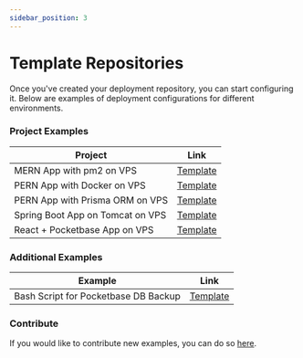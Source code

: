 ```yaml
---
sidebar_position: 3
---
```


# Template Repositories

Once you've created your deployment repository, you can start configuring it. Below are examples of deployment configurations for different environments.

### Project Examples

| Project                          | Link                                                                                                           |
| -------------------------------- | -------------------------------------------------------------------------------------------------------------- |
| MERN App with pm2 on VPS         | [Template](https://github.com/jesusandres31/repository-base-deploy/tree/master/examples/mern-pm2-vps)          |
| PERN App with Docker on VPS      | [Template](https://github.com/jesusandres31/repository-base-deploy/tree/master/examples/pern-docker-vps)       |
| PERN App with Prisma ORM on VPS  | [Template](https://github.com/jesusandres31/repository-base-deploy/tree/master/examples/mern-prisma-vps)       |
| Spring Boot App on Tomcat on VPS | [Template](https://github.com/jesusandres31/repository-base-deploy/tree/master/examples/springboot-tomcat-vps) |
| React + Pocketbase App on VPS    | [Template](https://github.com/jesusandres31/repository-base-deploy/tree/master/examples/react-pocketbase-vps)  |

### Additional Examples

| Example                              | Link                                                                                                          |
| ------------------------------------ | ------------------------------------------------------------------------------------------------------------- |
| Bash Script for Pocketbase DB Backup | [Template](https://github.com/jesusandres31/repository-base-deploy/tree/master/examples/pocketbase-db-backup) |

### Contribute

If you would like to contribute new examples, you can do so [here](https://github.com/jesusandres31/repository-base-deploy/).

